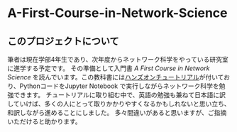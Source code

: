 # A-First-Course-in-Network-Science

## このプロジェクトについて
筆者は現在学部4年生であり、次年度からネットワーク科学をやっている研究室に進学する予定です。
その準備として入門書 _A First Course in Network Science_ を読んでいます。この教科書には[ハンズオンチュートリアル](https://cambridgeuniversitypress.github.io/FirstCourseNetworkScience/)が付いており、PythonコードをJupyter Notebook で実行しながらネットワーク科学を勉強できます。
チュートリアルに取り組む中で、英語の勉強も兼ねて日本語に訳していけば、多くの人にとって取りかかりやすくなるかもしれないと思い立ち、和訳しながら進めることにしました。
多々間違いがあると思いますが、ご指摘いただけると助かります。